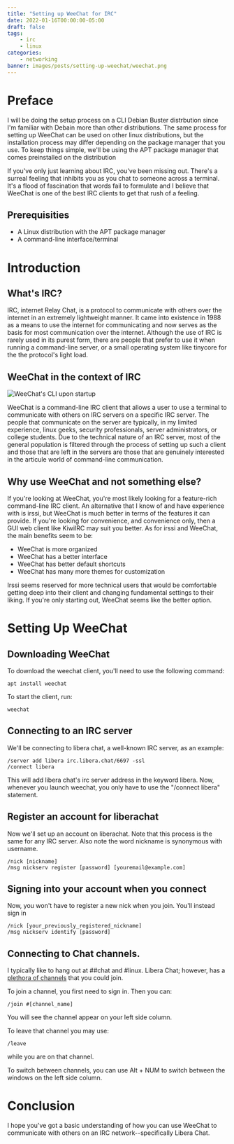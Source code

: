 ```yaml
---
title: "Setting up WeeChat for IRC"
date: 2022-01-16T00:00:00-05:00
draft: false
tags:
    - irc
    - linux
categories:
    - networking
banner: images/posts/setting-up-weechat/weechat.png
---
```


# Preface

I will be doing the setup process on a CLI Debian Buster distrbution since I'm familiar with Debain more than other distributions. The same process for setting up WeeChat can be used on other linux distributions, but the installation process may differ depending on the package manager that you use. To keep things simple, we'll be using the APT package manager that comes preinstalled on the distribution

If you've only just learning about IRC, you've been missing out. There's a surreal feeling that inhibits you as you chat to someone across a terminal. It's a flood of fascination that words fail to formulate and I believe that WeeChat is one of the best IRC clients to get that rush of a feeling.

## Prerequisities

- A Linux distribution with the APT package manager
- A command-line interface/terminal

# Introduction

## What's IRC?

IRC, internet Relay Chat, is a protocol to communicate with others over the internet in an extremely lightweight manner. It came into existence in 1988 as a means to use the internet for communicating and now serves as the basis for most communication over the internet. Although the use of IRC is rarely used in its purest form, there are people that prefer to use it when running a command-line server, or a small operating system like tinycore for the the protocol's light load.

## WeeChat in the context of IRC

![WeeChat's CLI upon startup](startup.png)

WeeChat is a command-line IRC client that allows a user to use a terminal to communicate with others on IRC servers on a specific IRC server. The people that communicate on the server are typically, in my limited experience, linux geeks, security professionals, server administrators, or college students. Due to the technical nature of an IRC server, most of the general population is filtered through the process of setting up such a client and those that are left in the servers are those that are genuinely interested in the articule world of command-line communication.

## Why use WeeChat and not something else?

If you're looking at WeeChat, you're most likely looking for a feature-rich command-line IRC client. An alternative that I know of and have experience with is irssi, but WeeChat is much better in terms of the features it can provide. If you're looking for convenience, and convenience only, then a GUI web client like KiwiIRC may suit you better. As for irssi and WeeChat, the main benefits seem to be:
- WeeChat is more organized
- WeeChat has a better interface
- WeeChat has better default shortcuts
- WeeChat has many more themes for customization

Irssi seems reserved for more technical users that would be comfortable getting deep into their client and changing fundamental settings to their liking. If you're only starting out, WeeChat seems like the better option.

# Setting Up WeeChat

## Downloading WeeChat

To download the weechat client, you'll need to use the following command:

```light
apt install weechat
```

To start the client, run:

```light
weechat
```

## Connecting to an IRC server

We'll be connecting to libera chat, a well-known IRC server, as an example:

```light
/server add libera irc.libera.chat/6697 -ssl
/connect libera
```

This will add libera chat's irc server address in the keyword libera. Now, whenever you launch weechat, you only have to use the "/connect libera" statement.

## Register an account for liberachat

Now we'll set up an account on liberachat. Note that this process is the same for any IRC server. Also note the word nickname is synonymous with username.

```light
/nick [nickname]
/msg nickserv register [password] [youremail@example.com]
```

## Signing into your account when you connect

Now, you won't have to register a new nick when you join. You'll instead sign in

```light
/nick [your_previously_registered_nickname]
/msg nickserv identify [password]
```

## Connecting to Chat channels.

I typically like to hang out at ##chat and #linux. Libera Chat; however, has a [plethora of channels](https://netsplit.de/channels/?net=libera.chat&num=10) that you could join. 

To join a channel, you first need to sign in. Then you can:

```light
/join #[channel_name]
```

You will see the channel appear on your left side column. 

To leave that channel you may use:

```light
/leave
```

while you are on that channel. 

To switch between channels, you can use Alt + NUM to switch between the windows on the left side column.

# Conclusion

I hope you've got a basic understanding of how you can use WeeChat to communicate with others on an IRC network--specifically Libera Chat.

